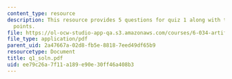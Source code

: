 ```yaml
---
content_type: resource
description: This resource provides 5 questions for quiz 1 along with their grading
  points.
file: https://ol-ocw-studio-app-qa.s3.amazonaws.com/courses/6-034-artificial-intelligence-spring-2005/ee79c26a7f11a189e90e30ff46a408b3_q1_soln.pdf
file_type: application/pdf
parent_uid: 2a47667a-02d8-fb5e-8818-7eed49df65b9
resourcetype: Document
title: q1_soln.pdf
uid: ee79c26a-7f11-a189-e90e-30ff46a408b3
---
```

